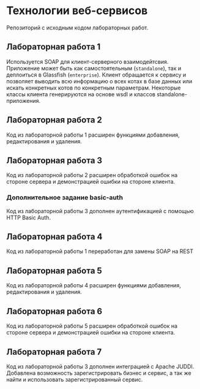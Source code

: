 # Технологии веб-сервисов

Репозиторий с исходным кодом лабораторных работ.

## Лабораторная работа 1

Используется SOAP для клиент-серверного взаимодейтсвия. Приложение может быть как самостоятельным (`standalone`), так и деплоиться в Glassfish (`enterprise`). 
Клиент обращается к сервису и позволяет выводить всю информацию о всех котах в базе данных или искать конкретных котов по конкретным параметрам. Некоторые классы клиента генерируются на основе wsdl и классов standalone-приложения.

## Лабораторная работа 2

Код из лабораторной работы 1 расширен функциями добавления, редактирования и удаления.

## Лабораторная работа 3

Код из лабораторной работы 2 расширен обработкой ошибок на стороне сервера и демонстрацией ошибки на стороне клиента.

### Дополнительное задание basic-auth

Код из лабораторной работы 3 дополнен аутентификацией с помощью HTTP Basic Auth.

## Лабораторная работа 4

Код из лабораторной работы 1 переработан для замены SOAP на REST

## Лабораторная работа 5

Код из лабораторной работы 4 расширен функциями добавления, редактирования и удаления.

## Лабораторная работа 6

Код из лабораторной работы 5 расширен обработкой ошибок на стороне сервера и демонстрацией ошибки на стороне клиента.

## Лабораторная работа 7

Код из лабораторной работы 3 дополнен интеграцией с Apache JUDDI. Добавлена возможность зарегистрировать бизнес и сервис, а так же найти и использовать зарегистрированный сервис.
